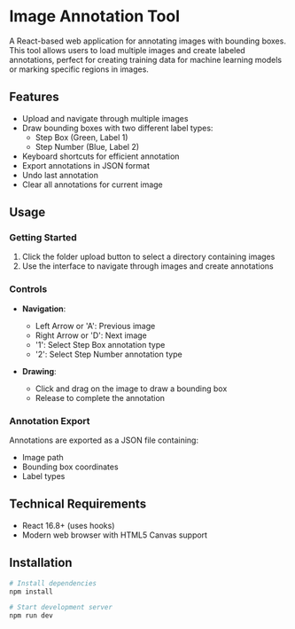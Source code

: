 # Image Annotation Tool

A React-based web application for annotating images with bounding boxes. This tool allows users to load multiple images and create labeled annotations, perfect for creating training data for machine learning models or marking specific regions in images.

## Features

- Upload and navigate through multiple images
- Draw bounding boxes with two different label types:
  - Step Box (Green, Label 1)
  - Step Number (Blue, Label 2)
- Keyboard shortcuts for efficient annotation
- Export annotations in JSON format
- Undo last annotation
- Clear all annotations for current image

## Usage

### Getting Started

1. Click the folder upload button to select a directory containing images
2. Use the interface to navigate through images and create annotations

### Controls

- **Navigation**:
  - Left Arrow or 'A': Previous image
  - Right Arrow or 'D': Next image
  - '1': Select Step Box annotation type
  - '2': Select Step Number annotation type

- **Drawing**:
  - Click and drag on the image to draw a bounding box
  - Release to complete the annotation

### Annotation Export

Annotations are exported as a JSON file containing:
- Image path
- Bounding box coordinates
- Label types

## Technical Requirements

- React 16.8+ (uses hooks)
- Modern web browser with HTML5 Canvas support

## Installation

```bash
# Install dependencies
npm install

# Start development server
npm run dev